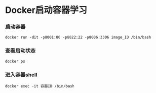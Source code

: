 # Docker启动容器学习

### 启动容器
```angular2html
docker run -dit -p8001:80 -p8022:22 -p8006:3306 image_ID /bin/bash
```
### 查看启动状态
```angular2html
docker ps
```
### 进入容器shell

```angular2html
docker exec -it 容器ID /bin/bash
```
